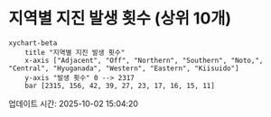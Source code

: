 # 지역별 지진 발생 횟수 (상위 10개)

```mermaid
xychart-beta
    title "지역별 지진 발생 횟수"
    x-axis ["Adjacent", "Off", "Northern", "Southern", "Noto,", "Central", "Hyuganada", "Western", "Eastern", "Kiisuido"]
    y-axis "발생 횟수" 0 --> 2317
    bar [2315, 156, 42, 39, 27, 23, 17, 16, 15, 11]
```

업데이트 시간: 2025-10-02 15:04:20
